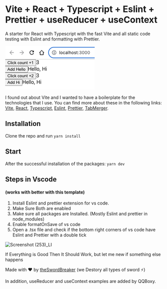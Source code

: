 # Vite + React + Typescript + Eslint + Prettier + useReducer + useContext

A starter for React with Typescript with the fast Vite and all static code testing with Eslint and formatting with Prettier.

![Vite + React + Typescript + Eslint + Prettier + useReducer + useContext](/resources/screenshot.png)

I found out about Vite and I wanted to have a boilerplate for the technologies that I use. You can find more about these in the following links: [Vite](https://github.com/vitejs/vite), [React](https://reactjs.org/), [Typescript](https://www.typescriptlang.org/), [Eslint](https://eslint.org/), [Prettier](https://prettier.io/), [TabMerger](https://github.com/lbragile/TabMerger).

## Installation

Clone the repo and run `yarn install`

## Start

After the successful installation of the packages: `yarn dev`

## Steps in Vscode

#### (works with better with this template)

1. Install Eslint and prettier extension for vs code.
2. Make Sure Both are enabled
3. Make sure all packages are Installed. (Mostly Eslint and prettier in node_modules)
4. Enable formatOnSave of vs code
5. Open a .tsx file and check if the bottom right corners of vs code have Eslint and Prettier with a double tick

![Screenshot (253)_LI](https://user-images.githubusercontent.com/52120562/162486286-7383a737-d555-4f9b-a4dd-c4a81deb7b96.jpg)

If Everything is Good Then It Should Work, but let me new if something else happens

Made with ❤️ by [theSwordBreaker](https://github.com/TheSwordBreaker/vite-reactts-eslint-prettier) (we Destory all types of sword ⚡)

In addition, useReducer and useContext examples are added by QQBoxy.
